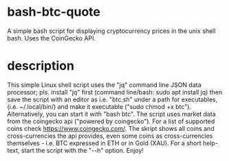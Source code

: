 # bash-btc-quote
A simple bash script for displaying cryptocurrency prices in the unix shell bash. 
Uses the CoinGecko API.

# description
This simple Linux shell script uses the "jq" command line JSON data processor;
pls. install "jq" first (command line/bash: sudo apt install jq) then save the
script with an editor as i.e. "btc.sh" under a path for executables, (i.e.
~/.local/bin/) and make it executable ("sudo chmod +x btc"). Alternatively, you
can start it with "bash btc". The script uses market data from the coingecko
api ("powered by coingecko"). For a list of supported coins check
https://www.coingecko.com/. The skript shows all coins and cross-currencies
the api provides, even some coins as cross-currencies themselves - i.e. BTC
expressed in ETH or in Gold (XAU). For a short help-text, start the script with
the "--h" option. Enjoy!

